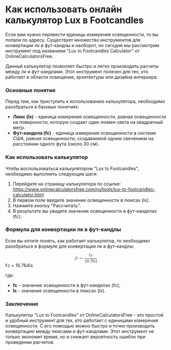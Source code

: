 Как использовать онлайн калькулятор Lux в Footcandles
=====================================================

Если вам нужно перевести единицы измерения освещенности, то вы попали по адресу. Существует множество инструментов для конвертации лк в фут-кандлы и наоборот, но сегодня мы рассмотрим инструмент под названием "Lux to Footcandles Calculator" от OnlineCalculatorsFree.

Данный калькулятор позволяет быстро и легко производить расчеты между лк и фут-кандлами. Этот инструмент полезен для тех, кто работает в области освещения, архитектуры или дизайна интерьера.

### Основные понятия

Перед тем, как приступить к использованию калькулятора, необходимо разобраться в базовых понятиях:

- **Люкс (lx)** - единица измерения освещенности, равная освещенности на поверхности, которую создает один люмен света на квадратный метр.
- **Фут-кандела (fc)** - единица измерения освещенности в системе США, равная освещенности, создаваемой одним свечением на расстоянии одного фута (около 30 см).

### Как использовать калькулятор

Чтобы воспользоваться калькулятором "Lux to Footcandles", необходимо выполнить следующие шаги:

1. Перейдите на страницу калькулятора по ссылке: <https://www.onlinecalculatorsfree.com/ru/tools/lux-to-footcandles-calculator.html>
2. В первом поле введите значение освещенности в люксах (lx).
3. Нажмите кнопку "Рассчитать".
4. В результате вы увидите значение освещенности в фут-канделах (fc).

### Формула для конвертации лк в фут-кандлы

Если вы хотите понять, как работает калькулятор, то необходимо разобраться в формуле для конвертации лк в фут-кандлы:

<span class="katex-display"><span class="katex"><span class="katex-mathml"><math display="block" xmlns="http://www.w3.org/1998/Math/MathML"><semantics><mrow><mi>f</mi><mi>c</mi><mo>=</mo><mfrac><mrow><mi>l</mi><mi>x</mi></mrow><mn>10.764</mn></mfrac></mrow><annotation encoding="application/x-tex">fc = frac{lx}{10.764} </annotation></semantics></math></span><span aria-hidden="true" class="katex-html"><span class="base"><span class="strut" style="height:0.8889em;vertical-align:-0.1944em;"></span><span class="mord mathnormal" style="margin-right:0.10764em;">f</span><span class="mord mathnormal">c</span><span class="mspace" style="margin-right:0.2778em;"></span><span class="mrel">=</span><span class="mspace" style="margin-right:0.2778em;"></span></span><span class="base"><span class="strut" style="height:2.0574em;vertical-align:-0.686em;"></span><span class="mord"><span class="mopen nulldelimiter"></span><span class="mfrac"><span class="vlist-t vlist-t2"><span class="vlist-r"><span class="vlist" style="height:1.3714em;"><span style="top:-2.314em;"><span class="pstrut" style="height:3em;"></span><span class="mord"><span class="mord">10.764</span></span></span><span style="top:-3.23em;"><span class="pstrut" style="height:3em;"></span><span class="frac-line" style="border-bottom-width:0.04em;"></span></span><span style="top:-3.677em;"><span class="pstrut" style="height:3em;"></span><span class="mord"><span class="mord mathnormal" style="margin-right:0.01968em;">l</span><span class="mord mathnormal">x</span></span></span></span><span class="vlist-s">​</span></span><span class="vlist-r"><span class="vlist" style="height:0.686em;"><span></span></span></span></span></span><span class="mclose nulldelimiter"></span></span></span></span></span></span>

где:

- **fc** - значение освещенности в фут-канделах (fc);
- **lx** - значение освещенности в люксах (lx).

### Заключение

Калькулятор "Lux to Footcandles" от OnlineCalculatorsFree - это простой и удобный инструмент для тех, кто работает с единицами измерения освещенности. С его помощью можно быстро и точно производить конвертацию между люксами и фут-кандлами. Этот инструмент не только экономит время, но и снижает вероятность ошибок при проведении расчетов.